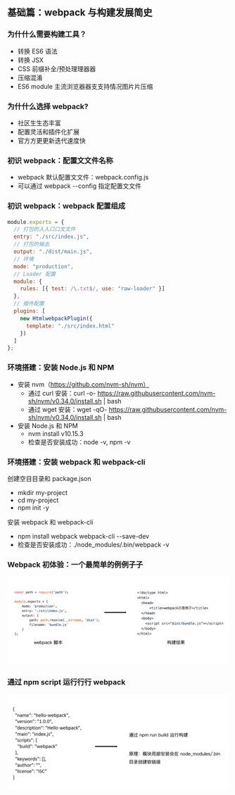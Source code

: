 <!--
 * @Author: your name
 * @Date: 2019-11-29 15:00:04
 * @LastEditTime: 2019-11-29 16:21:16
 * @LastEditors: Please set LastEditors
 * @Description: In User Settings Edit
 * @FilePath: \interview\6、webpack\chapter1\README.md
 -->

## 基础篇：webpack 与构建发展简史

### 为什什么需要构建工具？

- 转换 ES6 语法
- 转换 JSX
- CSS 前缀补全/预处理理器器
- 压缩混淆
- ES6 module 主流浏览器器⽀支持情况图⽚片压缩

### 为什什么选择 webpack?

- 社区⽣生态丰富
- 配置灵活和插件化扩展
- 官⽅方更更新迭代速度快

### 初识 webpack：配置⽂文件名称

- webpack 默认配置⽂文件：webpack.config.js
- 可以通过 webpack --config 指定配置⽂文件

### 初识 webpack：webpack 配置组成

```javascript
module.exports = {
  // 打包的⼊入⼝口⽂文件
  entry: "./src/index.js",
  // 打包的输出
  output: "./dist/main.js",
  // 环境
  mode: "production",
  // Loader 配置
  module: {
    rules: [{ test: /\.txt$/, use: "raw-loader" }]
  },
  // 插件配置
  plugins: [
    new HtmlwebpackPlugin({
      template: "./src/index.html"
    })
  ]
};
```

### 环境搭建：安装 Node.js 和 NPM

- 安装 nvm（https://github.com/nvm-sh/nvm）
  - 通过 curl 安装：curl -o- https://raw.githubusercontent.com/nvm-sh/nvm/v0.34.0/install.sh | bash
  - 通过 wget 安装：wget -qO- https://raw.githubusercontent.com/nvm-sh/nvm/v0.34.0/install.sh | bash
- 安装 Node.js 和 NPM
  - nvm install v10.15.3
  - 检查是否安装成功：node -v, npm -v

### 环境搭建：安装 webpack 和 webpack-cli

创建空⽬目录和 package.json

- mkdir my-project
- cd my-project
- npm init -y

安装 webpack 和 webpack-cli

- npm install webpack webpack-cli --save-dev
- 检查是否安装成功：./node_modules/.bin/webpack -v

### Webpack 初体验：⼀个最简单的例例⼦子

![alt 属性文本](./images/1.jpg)

### 通过 npm script 运⾏行行 webpack

![alt 属性文本](./images/2.jpg)
